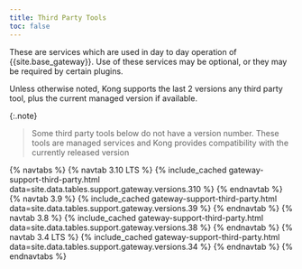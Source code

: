 ```yaml
---
title: Third Party Tools
toc: false
---
```


These are services which are used in day to day operation of {{site.base_gateway}}. Use of these services may be optional, or they may be required by certain plugins.

Unless otherwise noted, Kong supports the last 2 versions any third party tool, plus the current managed version if available.

{:.note}
> Some third party tools below do not have a version number. These tools are managed services and Kong provides compatibility with the currently released version

{% navtabs %}
  {% navtab 3.10 LTS %}
    {% include_cached gateway-support-third-party.html data=site.data.tables.support.gateway.versions.310 %}
  {% endnavtab %}
  {% navtab 3.9 %}
    {% include_cached gateway-support-third-party.html data=site.data.tables.support.gateway.versions.39 %}
  {% endnavtab %}
  {% navtab 3.8 %}
    {% include_cached gateway-support-third-party.html data=site.data.tables.support.gateway.versions.38 %}
  {% endnavtab %}
  {% navtab 3.4 LTS %}
    {% include_cached gateway-support-third-party.html data=site.data.tables.support.gateway.versions.34 %}
  {% endnavtab %}
{% endnavtabs %}
